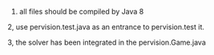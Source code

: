 1. all files should be compiled by Java 8

2, use pervision.test.java as an entrance to pervision.test it.

3, the solver has been integrated in the pervision.Game.java

